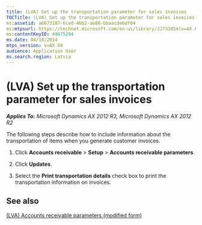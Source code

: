 ```yaml
---
title: (LVA) Set up the transportation parameter for sales invoices
TOCTitle: (LVA) Set up the transportation parameter for sales invoices
ms:assetid: a6673187-6ced-4bb2-ae80-bbaacde6df04
ms:mtpsurl: https://technet.microsoft.com/en-us/library/JJ731054(v=AX.60)
ms:contentKeyID: 49675294
ms.date: 04/18/2014
mtps_version: v=AX.60
audience: Application User
ms.search.region: Latvia
---
```


# (LVA) Set up the transportation parameter for sales invoices 


_**Applies To:** Microsoft Dynamics AX 2012 R3, Microsoft Dynamics AX 2012 R2_

The following steps describe how to include information about the transportation of items when you generate customer invoices.

1.  Click **Accounts receivable** \> **Setup** \> **Accounts receivable parameters**.

2.  Click **Updates**.

3.  Select the **Print transportation details** check box to print the transportation information on invoices.

## See also

[(LVA) Accounts receivable parameters (modified form)](https://technet.microsoft.com/en-us/library/jj731076\(v=ax.60\))

  


